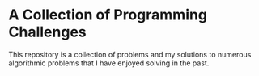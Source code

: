 # A Collection of Programming Challenges

This repository is a collection of problems and my solutions to numerous algorithmic problems that I have enjoyed solving in the past.
